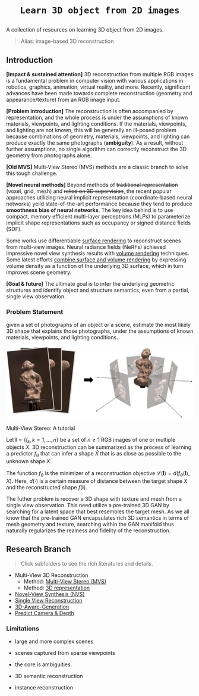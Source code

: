 # <p align=center>`Learn 3D object from 2D images` </p>

A collection of resources on learning 3D object from 2D images. 

> Alias: image-based 3D reconstruction



## Introduction

**[Impact & sustained attention]** 3D reconstruction from multiple RGB images is a fundamental problem in computer vision with various applications in robotics, graphics, animation, virtual reality, and more. Recently, significant advances have been made towards complete reconstruction (geometry and appearance/texture) from an RGB image input.

**[Problem introduction]** The reconstruction is often accompanied by representation, and the whole process is under the assumptions of known materials, viewpoints, and lighting conditions. If the materials, viewpoints, and lighting are not known, this will be generally an ill-posed problem because combinations of geometry, materials, viewpoints, and lighting can produce exactly the same photographs (**ambiguity**). As a result, without further assumptions, no single algorithm can correctly reconstruct the 3D geometry from photographs alone.

**[Old MVS]** Multi-View Stereo (MVS) methods are a classic branch to solve this tough challenge.

**[Novel neural methods]** Beyond methods of ~~traditional representation~~ (voxel, grid, mesh) and ~~relied on 3D supervision~~, the recent popular approaches utilizing neural implicit representation (coordinate-based neural networks) yeild state-of-the-art performance because they tend to produce **smoothness bias of neural networks**. The key idea behind is to use compact, memory efficient multi-layer perceptrons (MLPs) to parameterize implicit shape representations such as occupancy or signed distance fields (SDF). 

Some works use differentiable <u>surface rendering</u> to reconstruct scenes from multi-view images. Neural radiance fields (NeRFs) achieved impressive novel view synthesis results with <u>volume rendering</u> techniques. Some latest efforts <u>combine surface and volume rendering</u> by expressing volume density as a function of the underlying 3D surface, which in turn improves scene geometry.

**[Goal & future]** The ultimate goal is to infer the underlying geometric structures and identify object and structure semantics, even from a partial, single view observation.



### Problem Statement

given a set of photographs of an object or a scene, estimate the most likely 3D shape that explains those photographs, under the assumptions of known materials, viewpoints, and lighting conditions.

<img src="https://raw.githubusercontent.com/yzy1996/Image-Hosting/master/20211121113332.png" alt="image from" style="zoom:50%;" />

Multi-View Stereo: A tutorial

Let $\mathbf{I} = \{I_k, k=1, \dots, n\}$ be a set of $n \ge 1$ RGB images of one or multiple objects $X$. 3D reconstruction can be summarized as the process of learning a predictor $f_\theta$ that can infer a shape $\hat{X}$ that is as close as possible to the unknown shape $X$.

The function $f_{\theta}$ is the minimizer of a reconstruction objective $\mathcal{L}(\mathbf{I}) = d(f_\theta (\mathbf{I}), X)$. Here, $d(\cdot)$ is a certain measure of distance between the target shape $X$ and the reconstructed shape $f(\mathbf{i})$.



The futher problem is recover a 3D shape with texture and mesh from a single view observation. This need utilize a pre-trained 3D GAN by searching for a latent space that best resembles the target mesh. As we all know that the pre-trained GAN encapsulates rich 3D semantics in terms of mesh geometry and texture, searching within the GAN manifold thus naturally regularizes the realness and fidelity of the reconstruction.



## Research Branch

> Click subfolders to see the rich literatures and details. 

- Multi-View 3D Reconstruction
  - Method: [Multi-View Stereo (MVS)](./Multi-View%20Stereo%20(MVS))
  - Method: [3D representation](./3D%20Representation%20and%20Reconstruction)
- [Novel-View Synthesis (NVS)](./Novel-View%20Synthesis%20(NVS))
- [Single View Reconstruction](./Single%20View%20Reconstruction)
- [3D-Aware-Generation](./3D-Aware-Generation)
- [Predict Camera & Depth](./Predict%20Camera%20&%20Depth)



### Limitations

- large and more complex scenes

- scenes captured from sparse viewpoints

- the core is ambiguities.

- 3D semantic reconstruction

- instance reconstruction



